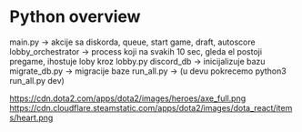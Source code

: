 # Python overview

main.py -> akcije sa diskorda, queue, start game, draft, autoscore
lobby_orchestrator -> process koji na svakih 10 sec, gleda el postoji pregame, ihostuje loby kroz lobby.py
discord_db -> inicijalizuje bazu
migrate_db.py -> migracije baze
run_all.py -> (u devu pokrecemo python3 run_all.py dev)

https://cdn.dota2.com/apps/dota2/images/heroes/axe_full.png
https://cdn.cloudflare.steamstatic.com/apps/dota2/images/dota_react/items/heart.png
